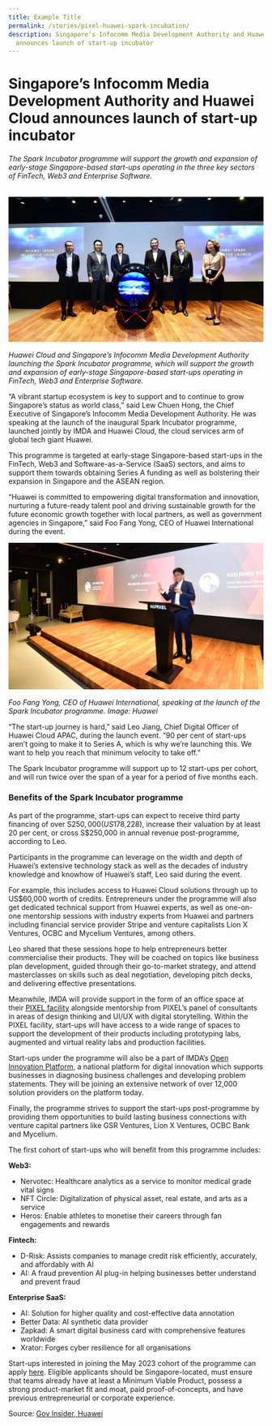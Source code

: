 ```yaml
---
title: Example Title
permalink: /stories/pixel-huawei-spark-incubation/
description: Singapore’s Infocomm Media Development Authority and Huawei Cloud
  announces launch of start-up incubator
---
```

# Singapore’s Infocomm Media Development Authority and Huawei Cloud announces launch of start-up incubator

###### The Spark Incubator programme will support the growth and expansion of early-stage Singapore-based start-ups operating in the three key sectors of FinTech, Web3 and Enterprise Software.


![Photo of Huawei and Infocomm Media Development Authority representatives ](/images/Success%20stories/Huawei%20spark%20incubator%20programme%20.jpg)

_Huawei Cloud and Singapore’s Infocomm Media Development Authority launching the Spark Incubator programme, which will support the growth and expansion of early-stage Singapore-based start-ups operating in FinTech, Web3 and Enterprise Software._

“A vibrant startup ecosystem is key to support and to continue to grow Singapore’s status as world class,” said Lew Chuen Hong, the Chief Executive of Singapore’s Infocomm Media Development Authority. He was speaking at the launch of the inaugural Spark Incubator programme, launched jointly by IMDA and Huawei Cloud, the cloud services arm of global tech giant Huawei.

This programme is targeted at early-stage Singapore-based start-ups in the FinTech, Web3 and Software-as-a-Service (SaaS) sectors, and aims to support them towards obtaining Series A funding as well as bolstering their expansion in Singapore and the ASEAN region.

“Huawei is committed to empowering digital transformation and innovation, nurturing a future-ready talent pool and driving sustainable growth for the future economic growth together with local partners, as well as government agencies in Singapore,” said Foo Fang Yong, CEO of Huawei International during the event.

![Huawei International CEO - Mr. Foo Fang Yong](/images/Success%20stories/Huawei%20spark%20incubator.jpg)

_Foo Fang Yong, CEO of Huawei International, speaking at the launch of the Spark Incubator programme. Image: Huawei_

“The start-up journey is hard,” said Leo Jiang, Chief Digital Officer of Huawei Cloud APAC, during the launch event. “90 per cent of start-ups aren’t going to make it to Series A, which is why we’re launching this. We want to help you reach that minimum velocity to take off.”

The Spark Incubator programme will support up to 12 start-ups per cohort, and will run twice over the span of a year for a period of five months each.

### Benefits of the Spark Incubator programme

As part of the programme, start-ups can expect to receive third party financing of over S$250,000 (US$178,228), increase their valuation by at least 20 per cent, or cross S$250,000 in annual revenue post-programme, according to Leo.

Participants in the programme can leverage on the width and depth of Huawei’s extensive technology stack as well as the decades of industry knowledge and knowhow of Huawei’s staff, Leo said during the event.

For example, this includes access to Huawei Cloud solutions through up to US$60,000 worth of credits. Entrepreneurs under the programme will also get dedicated technical support from Huawei experts, as well as one-on-one mentorship sessions with industry experts from Huawei and partners including financial service provider Stripe and venture capitalists Lion X Ventures, OCBC and Mycelium Ventures, among others.

Leo shared that these sessions hope to help entrepreneurs better commercialise their products. They will be coached on topics like business plan development, guided through their go-to-market strategy, and attend masterclasses on skills such as deal negotiation, developing pitch decks, and delivering effective presentations.

Meanwhile, IMDA will provide support in the form of an office space at their [PIXEL facility](https://www.imda.gov.sg/How-We-Can-Help/pixel) alongside mentorship from PIXEL’s panel of consultants in areas of design thinking and UI/UX with digital storytelling. Within the PIXEL facility, start-ups will have access to a wide range of spaces to support the development of their products including prototyping labs, augmented and virtual reality labs and production facilities.

Start-ups under the programme will also be a part of IMDA’s [Open Innovation Platform](https://www.openinnovation.sg/imda), a national platform for digital innovation which supports businesses in diagnosing business challenges and developing problem statements. They will be joining an extensive network of over 12,000 solution providers on the platform today.

Finally, the programme strives to support the start-ups post-programme by providing them opportunities to build lasting business connections with venture capital partners like GSR Ventures, Lion X Ventures, OCBC Bank and Mycelium.

The first cohort of start-ups who will benefit from this programme includes:

**Web3:**

*   Nervotec: Healthcare analytics as a service to monitor medical grade vital signs
*   NFT Circle: Digitalization of physical asset, real estate, and arts as a service
*   Heros: Enable athletes to monetise their careers through fan engagements and rewards

**Fintech:**

*   D-Risk: Assists companies to manage credit risk efficiently, accurately, and affordably with AI
*   AI: A fraud prevention AI plug-in helping businesses better understand and prevent fraud

**Enterprise SaaS:**

*   AI: Solution for higher quality and cost-effective data annotation
*   Better Data: AI synthetic data provider
*   Zapkad: A smart digital business card with comprehensive features worldwide
*   Xrator: Forges cyber resilience for all organisations

Start-ups interested in joining the May 2023 cohort of the programme can apply [here](https://www.f6s.com/spark-incubator/apply). Eligible applicants should be Singapore-located, must ensure that teams already have at least a Minimum Viable Product, possess a strong product-market fit and moat, paid proof-of-concepts, and have previous entrepreneurial or corporate experience.

Source: [Gov Insider, Huawei](https://govinsider.asia/author/huawei/)